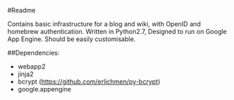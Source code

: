 #Readme

Contains basic infrastructure for a blog and wiki, with OpenID and homebrew authentication.
Written in Python2.7, Designed to run on Google App Engine. Should be easily customisable.

##Dependencies:

 - webapp2
 - jinja2
 - bcrypt (https://github.com/erlichmen/py-bcrypt)
 - google.appengine